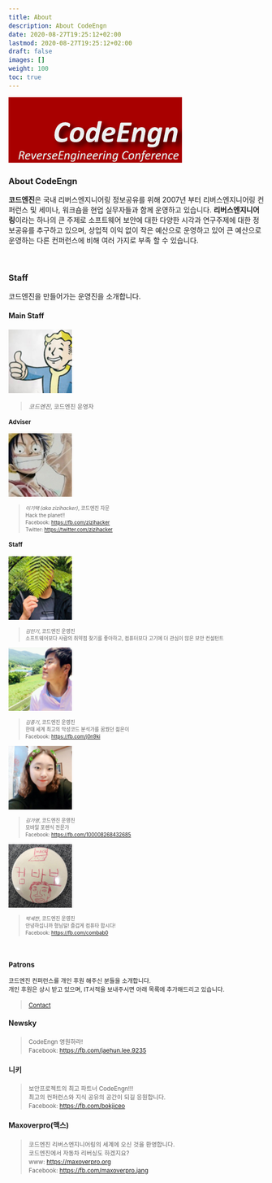 ```yaml
---
title: About
description: About CodeEngn
date: 2020-08-27T19:25:12+02:00
lastmod: 2020-08-27T19:25:12+02:00
draft: false
images: []
weight: 100
toc: true
---
```


<img class="img-fluid lazyload blur-up border-0" data-sizes=auto src=ce_logo.jpg alt=Rectangle>
<br />


### About CodeEngn

**코드엔진**은 국내 리버스엔지니어링 정보공유를 위해 2007년 부터 리버스엔지니어링 컨퍼런스 및 세미나, 워크숍을 현업 실무자들과 함께 운영하고 있습니다. **리버스엔지니어링**이라는 하나의 큰 주제로 소프트웨어 보안에 대한 다양한 시각과 연구주제에 대한 정보공유를 추구하고 있으며, 상업적 이익 없이 작은 예산으로 운영하고 있어 큰 예산으로 운영하는 다른 컨퍼런스에 비해 여러 가지로 부족 할 수 있습니다.

<br />

### Staff

코드엔진을 만들어가는 운영진을 소개합니다.

#### Main Staff
<img class="img-simple border rounded p-1 img-fluid lazyload blur-up border-0 rounded-circle" src=staff_ce.png width=125 height=125 alt=Square>
    
> <small>*코드엔진*, 코드엔진 운영자 <br />
> 
#### Adviser

<img class="img-simple border rounded p-1 img-fluid lazyload blur-up border-0 rounded-circle" src=staff_gt.jpg width=125 height=125 alt=Square>

> <small>*이기택 (aka zizihacker)*, 코드엔진 자문 <br />
> Hack the planet!! <br />
> Facebook: <a href='https://fb.com/zizihacker' target='_blank'>https://fb.com/zizihacker</a> <br />
> Twitter: <a href='https://twitter.com/zizihacker' target='_blank'>https://twitter.com/zizihacker</a> </small>

#### Staff

<img class="img-simple border rounded p-1 img-fluid lazyload blur-up border-0 rounded-circle" src=staff_mk.png width=125 height=125 alt=Square>

> <small>*김민기*, 코드엔진 운영진 <br />
> 소프트웨어보다 사람의 취약점 찾기를 좋아하고, 컴퓨터보다 고기에 더 관심이 많은 보안 컨설턴트</small>

<img class="img-simple border rounded p-1 img-fluid lazyload blur-up border-0 rounded-circle" src=staff_jk.png width=125 height=125 alt=Square>

> <small>*김종기*, 코드엔진 운영진 <br />
> 한때 세계 최고의 악성코드 분석가를 꿈꿨던 젊은이 <br />
> Facebook: <a href='https://fb.com/j0n9ki' target='_blank'>https://fb.com/j0n9ki</a></small>

<img class="img-simple border rounded p-1 img-fluid lazyload blur-up border-0 rounded-circle" src=staff_gy.png width=125 height=125 alt=Square>

> <small>*김가영*, 코드엔진 운영진 <br />
> 모바일 포렌식 전문가 <br />
> Facebook: <a href='https://fb.com/100008268432685' target='_blank'>https://fb.com/100008268432685</a></small>

<img class="img-simple border rounded p-1 img-fluid lazyload blur-up border-0 rounded-circle" src=staff_sh.jpg width=125 height=125 alt=Square>

> <small>*박세한*, 코드엔진 운영진 <br />
> 안녕하십니까 형님덜! 즐겁게 컴퓨타 합시다! <br />
> Facebook: <a href='https://fb.com/combab0' target='_blank'>https://fb.com/combab0</a></small>

<br />

### Patrons

코드엔진 컨퍼런스를 개인 후원 해주신 분들을 소개합니다. <br />
개인 후원은 상시 받고 있으며, IT서적을 보내주시면 아래 목록에 추가해드리고 있습니다.
> <a href='/contact/' target='_blank'>Contact</a></small>
  
#### Newsky

> <small>CodeEngn 영원하라! <br />
> Facebook: <a href='https://fb.com/jaehun.lee.9235' target='_blank'>https://fb.com/jaehun.lee.9235</a></small>

#### 니키

> <small>보안프로젝트의 최고 파트너 CodeEngn!!! <br />
> 최고의 컨퍼런스와 지식 공유의 공간이 되길 응원합니다. <br />
> Facebook: <a href='https://fb.com/bokjiceo5' target='_blank'>https://fb.com/bokjiceo</a></small>

#### Maxoverpro(맥스)

> <small>코드엔진 리버스엔지니어링의 세계에 오신 것을 환영합니다. <br />
> 코드엔진에서 자동차 리버싱도 하겠지요? <br />
> www: <a href='https://maxoverpro.org' target='_blank'>https://maxoverpro.org</a> <br />
> Facebook: <a href='https://fb.com/maxoverpro.jang' target='_blank'>https://fb.com/maxoverpro.jang</a></small>
